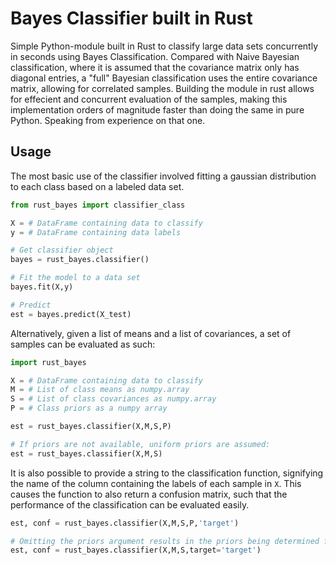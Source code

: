# Bayes Classifier built in Rust

Simple Python-module built in Rust to classify large data sets concurrently in seconds using Bayes Classification. Compared with Naive Bayesian classification, where it is assumed that the covariance matrix only has diagonal entries, a "full" Bayesian classification uses the entire covariance matrix, allowing for correlated samples. Building the module in rust allows for effecient and concurrent evaluation of the samples, making this implementation orders of magnitude faster than doing the same in pure Python. Speaking from experience on that one.

## Usage

The most basic use of the classifier involved fitting a gaussian distribution to each class based on a labeled data set.

``` python
from rust_bayes import classifier_class

X = # DataFrame containing data to classify 
y = # DataFrame containing data labels 

# Get classifier object
bayes = rust_bayes.classifier()

# Fit the model to a data set
bayes.fit(X,y)

# Predict 
est = bayes.predict(X_test)
```

Alternatively, given a list of means and a list of covariances, a set of samples can be evaluated as such:

```python
import rust_bayes

X = # DataFrame containing data to classify 
M = # List of class means as numpy.array
S = # List of class covariances as numpy.array
P = # Class priors as a numpy array

est = rust_bayes.classifier(X,M,S,P)

# If priors are not available, uniform priors are assumed:
est = rust_bayes.classifier(X,M,S)
```
It is also possible to provide a string to the classification function, signifying the name of the column containing the labels of each sample in `X`. This causes the function to also return a confusion matrix, such that the performance of the classification can be evaluated easily.

``` python
est, conf = rust_bayes.classifier(X,M,S,P,'target')

# Omitting the priors argument results in the priors being determined from target column of X
est, conf = rust_bayes.classifier(X,M,S,target='target')
```
